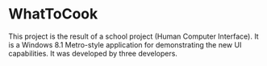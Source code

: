 # WhatToCook

This project is the result of a school project (Human Computer Interface).
It is a Windows 8.1 Metro-style application for demonstrating the new UI capabilities.
It was developed by three developers.
